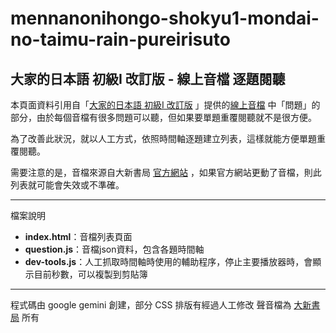 # mennanonihongo-shokyu1-mondai-no-taimu-rain-pureirisuto
## 大家的日本語 初級I 改訂版 - 線上音檔 逐題閱聽

本頁面資料引用自「[大家的日本語 初級I 改訂版](https://www.dahhsin.com.tw/bookIntro.php?lv01_type=minna-text-book&prd_id=A151) 」提供的[線上音檔](https://www.dahhsin.com.tw/bookIntro_vw01.php?vw01_type=voice&prod_serialid=P1603100001f8ee) 中「問題」的部分，由於每個音檔有很多問題可以聽，但如果要單題重覆閱聽就不是很方便。

為了改善此狀況，就以人工方式，依照時間軸逐題建立列表，這樣就能方便單題重覆閱聽。

需要注意的是，音檔來源自大新書局 [官方網站](https://www.dahhsin.com.tw/) ，如果官方網站更動了音檔，則此列表就可能會失效或不準確。

----

檔案說明
- **index.html**：音檔列表頁面
- **question.js**：音檔json資料，包含各題時間軸
- **dev-tools.js**：人工抓取時間軸時使用的輔助程序，停止主要播放器時，會顯示目前秒數，可以複製到剪貼簿

---

程式碼由 google gemini 創建，部分 CSS 排版有經過人工修改
聲音檔為 [大新書局](https://www.dahhsin.com.tw/) 所有
